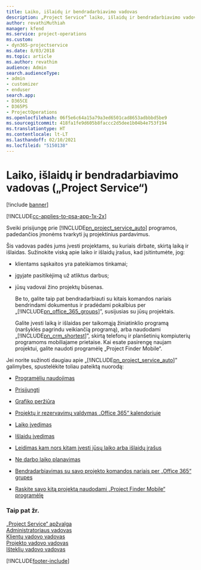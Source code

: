 ```yaml
---
title: Laiko, išlaidų ir bendradarbiavimo vadovas
description: „Project Service“ laiko, išlaidų ir bendradarbiavimo vadovas
author: revathiMuthiah
manager: kfend
ms.service: project-operations
ms.custom:
- dyn365-projectservice
ms.date: 8/03/2018
ms.topic: article
ms.author: revathim
audience: Admin
search.audienceType:
- admin
- customizer
- enduser
search.app:
- D365CE
- D365PS
- ProjectOperations
ms.openlocfilehash: 06f5e6c64a15a79a3ed6501cad8653adbbbd5be9
ms.sourcegitcommit: 418fa1fe9d605b8faccc2d5dee1b04b4e753f194
ms.translationtype: HT
ms.contentlocale: lt-LT
ms.lasthandoff: 02/10/2021
ms.locfileid: "5150138"
---
```

# <a name="time-expense-and-collaboration-guide-project-service"></a>Laiko, išlaidų ir bendradarbiavimo vadovas („Project Service“)

[!include [banner](../includes/psa-now-project-operations.md)]

[!INCLUDE[cc-applies-to-psa-app-1x-2x](../includes/cc-applies-to-psa-app-1x-2x.md)]

Sveiki prisijungę prie [!INCLUDE[pn_project_service_auto](../includes/pn-project-service-auto.md)] programos, padedančios įmonėms tvarkyti jų projektinius pardavimus. 
  
 Šis vadovas padės jums įvesti projektams, su kuriais dirbate, skirtą laiką ir išlaidas. Sužinokite viską apie laiko ir išlaidų įrašus, kad įsitintumėte, jog:  
  
- klientams sąskaitos yra pateikiamos tinkamai;  
  
- įgyjate pasitikėjimą už atliktus darbus;  
  
- jūsų vadovai žino projektų būsenas.  
  
  Be to, galite taip pat bendradarbiauti su kitais komandos nariais bendrindami dokumentus ir pradėdami pokalbius per „[!INCLUDE[pn_office_365_groups](../includes/pn-office-365-groups.md)]”, susijusias su jūsų projektais.  
  
  Galite įvesti laiką ir išlaidas per taikomąją žiniatinklio programą (naršyklės pagrindu veikiančią programą), arba naudodami „[!INCLUDE[pn_crm_shortest](../includes/pn-crm-shortest.md)]”, skirtą telefonų ir planšetinių kompiuterių programoms mobiliajame prietaise. Kai esate pasirengę naujam projektui, galite naudoti programėlę „Project Finder Mobile“.  
  
Jei norite sužinoti daugiau apie „[!INCLUDE[pn_project_service_auto](../includes/pn-project-service-auto.md)]” galimybes, spustelėkite toliau pateiktą nuorodą:  
  
-   [Programėlių naudojimas](../psa/get-apps.md)  
  
-   [Prisijungti](../psa/sign-in.md)  
  
-   [Grafiko peržiūra](../psa/view-schedule.md)  
  
-   [Projektų ir rezervavimų valdymas „Office 365“ kalendoriuje](../psa/manage-project-bookings-office-365-calendar.md)  
  
-   [Laiko įvedimas](../psa/enter-time.md)  
  
-   [Išlaidų įvedimas](../psa/enter-expenses.md)  
  
-   [Leidimas kam nors kitam įvesti jūsų laiko arba išlaidų įrašus](../psa/allow-someone-else-enter-time-entry-expense.md)  
  
-   [Ne darbo laiko planavimas](../psa/schedule-time-off.md)  
  
-   [Bendradarbiavimas su savo projekto komandos nariais per „Office 365“ grupes](../psa/collaborate-project-team-members-office-365-groups.md)  
  
-   [Raskite savo kitą projektą naudodami „Project Finder Mobile“ programėlę](../psa/find-next-project-finder-mobile-app.md)  
  
### <a name="see-also"></a>Taip pat žr.  
 [„Project Service“ apžvalga](../psa/overview.md)   
 [Administratoriaus vadovas](../psa/admin-guide.md)   
 [Klientų vadovo vadovas](../psa/account-manager-guide.md)   
 [Projekto vadovo vadovas](../psa/project-manager-guide.md)   
 [Išteklių vadovo vadovas](../psa/resource-manager-guide.md)   


[!INCLUDE[footer-include](../includes/footer-banner.md)]
